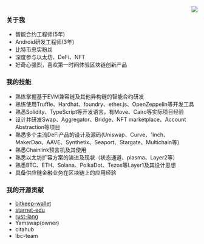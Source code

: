 <img src="https://github-readme-stats.vercel.app/api?username=a186r&show_icons=true&theme=highcontrast" align="right">

### 关于我
- 智能合约工程师(5年)
- Android研发工程师(3年)
- 比特币忠实粉丝
- 深度参与以太坊、DeFi、NFT
- 好奇心强烈，喜欢第一时间体验区块链创新产品

### 我的技能
- 熟练掌握基于EVM兼容链及其他异构链的智能合约研发
- 熟练使用Truffle、Hardhat、foundry、ether.js、OpenZeppelin等开发工具
- 熟悉Solidity、TypeScript等开发语言，有Move、Cairo等实际项目经验
- 设计并研发Swap、Aggregator、Bridge、NFT marketplace、Account Abstraction等项目
- 熟悉多个主流DeFi产品的设计及源码(Uniswap、Curve、1inch、MakerDao、AAVE、Synthetix、Seaport、Stargate、Multichain等)
- 熟悉Chainlink预言机及其使用
- 熟悉以太坊扩容方案的演进及现状（状态通道、plasma、Layer2等）
- 熟悉BTC、ETH、Solana、PolkaDot、Tezos等Layer1及其设计思想
- 具备供应链金融业务在区块链上的应用经验

### 我的开源贡献
- [bitkeep-wallet](https://github.com/bitkeepwallet)
- [starnet-edu](https://github.com/starknet-edu)
- [rust-lang](https://github.com/rust-lang/rustlings)
- Yamswap(owner)
- citahub
- lbc-team
